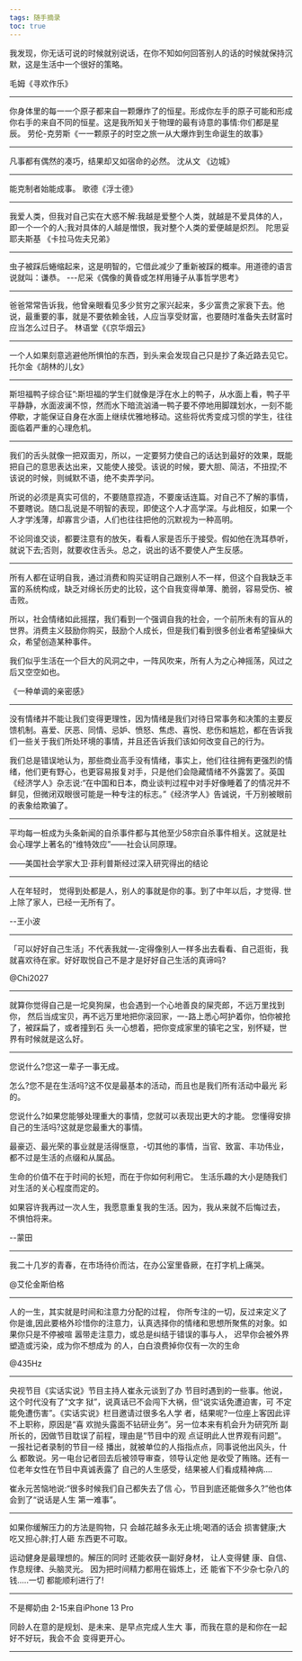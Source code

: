 ```yaml
---
tags: 随手摘录
toc: true
---
```



我发现，你无话可说的时候就别说话，在你不知如何回答别人的话的时候就保持沉默，这是生活中一个很好的策略。

毛姆《寻欢作乐》

-------------
你身体里的每一一个原子都来自一颗爆炸了的恒星。形成你左手的原子可能和形成你右手的来自不同的恒星。这是我所知关于物理的最有诗意的事情:你们都是星辰。
劳伦-克劳斯《一一颗原子的时空之旅一从大爆炸到生命诞生的故事》

----
凡事都有偶然的凑巧，结果却又如宿命的必然。
沈从文 《边城》

---
能克制者始能成事。
歌德《浮士德》

----
我爱人类，但我对自己实在大惑不解:我越是爱整个人类，就越是不爱具体的人，即一个一个的人;我对具体的人越是憎恨，我对整个人类的爱便越是炽烈。
陀思妥耶夫斯基 《卡拉马佐夫兄弟》

----
虫子被踩后蜷缩起来，这是明智的，它借此减少了重新被踩的概率。用道德的语言说就叫：谦恭。
---尼采《偶像的黄昏或怎样用锤子从事哲学思考》

----
爸爸常常告诉我，他曾亲眼看见多少贫穷之家兴起来，多少富贵之家衰下去。他说，最重要的事，就是不要依赖金钱，人应当享受财富，也要随时准备失去财富时应当怎么过日子。
林语堂《《京华烟云》

------
一个人如果刻意逃避他所惧怕的东西，到头来会发现自己只是抄了条近路去见它。
托尔金《胡林的儿女》

------
斯坦福鸭子综合征”:斯坦福的学生们就像是浮在水上的鸭子，从水面上看，鸭子平平静静，水面波澜不惊，然而水下暗流汹涌一鸭子要不停地用脚蹼划水，一刻不能停歇，才能保证自身在水面上继续优雅地移动。这些将优秀变成习惯的学生，往往面临着严重的心理危机。

------
我们的舌头就像一把双面刃，所以，一定要努力使自己的话达到最好的效果，既能把自己的意思表达出来，又能使人接受。该说的时候，要大胆、简洁，不扭捏;不该说的时候，则缄默不语，绝不卖弄学问。

所说的必须是真实可信的，不要随意捏造，不要废话连篇。对自己不了解的事情，不要瞎说。随口乱说是不明智的表现，即使这个人才高学深。与此相反，如果一个人才学浅薄，却寡言少语，人们也往往把他的沉默视为一种高明。

不论同谁交谈，都要注意有的放矢，看看人家是否乐于接受。假如他在洗耳恭听，就说下去;否则，就要收住舌头。总之，说出的话不要使人产生反感。

-----------
所有人都在证明自我，通过消费和购买证明自己跟别人不一样，但这个自我缺乏丰富的系统构成，缺乏对绵长历史的比较，这个自我变得单薄、脆弱，容易受伤、被击败。

所以，社会情绪如此摇摆，我们看到一个强调自我的社会，一个前所未有的盲从的世界。消费主义鼓励你购买，鼓励个人成长，但是我们看到很多创业者希望操纵大众，希望创造某种事件。

我们似乎生活在一个巨大的风洞之中，一阵风吹来，所有人为之心神摇荡，风过之后又空空如也。

《一种单调的亲密感》

----
没有情绪并不能让我们变得更理性，因为情绪是我们对待日常事务和决策的主要反馈机制。喜爱、厌恶、同情、忌妒、愤怒、焦虑、喜悦、悲伤和尴尬，都在告诉我们一些关于我们所处环境的事情，并且还告诉我们该如何改变自己的行为。

我们总是错误地认为，那些商业高手没有情绪，事实上，他们往往拥有更强烈的情绪，他们更有野心，也更容易报复对手，只是他们会隐藏情绪不外露罢了。英国《经济学人》杂志说:“在中国和日本，商业谈判过程中对手好像睡着了的情况并不鲜见，但微闭双眼很可能是一种专注的标志。”《经济学人》告诚说，千万别被眼前的表象给欺骗了。

----------
平均每一桩成为头条新闻的自杀事件都与其他至少58宗自杀事件相关。这就是社会心理学上著名的“维特效应”——社会认同原理。

——美国社会学家大卫·菲利普斯经过深入研究得出的结论

-------


人在年轻时， 觉得到处都是人，别人的事就是你的事。到了中年以后，才觉得. 世上除了家人，已经一无所有了。

--王小波

--------


「可以好好自己生活」不代表我就一-定得像别人一样多出去看看、自己逛街，我就喜欢待在家。好好取悦自己不是才是好好自己生活的真谛吗?

@Chi2027

----------

就算你觉得自己是一坨臭狗屎，也会遇到一个心地善良的屎壳郎，不远万里找到你，
然后当成宝贝，再不远万里地把你滚回家，一-路上悉心呵护着你，怕你被抢了，被踩扁了，或者撞到石
头一心想着，把你变成家里的镇宅之宝，别怀疑，世界有时候就是这么好。

------------

您说什么?您这一辈子一事无成。

怎么?您不是在生活吗?这不仅是最基本的活动，而且也是我们所有活动中最光
彩的。

您说什么?如果您能够处理重大的事情，您就可以表现出更大的才能。
您懂得安排自己的生活吗?这就是您最重大的事情。

最豪迈、最光荣的事业就是活得惬意，-切其他的事情，当官、致富、丰功伟业，
都不过是生活的点缀和从属品。

生命的价值不在于时间的长短，而在于你如何利用它。
生活乐趣的大小是随我们对生活的关心程度而定的。

如果容许我再过一次人生，我愿意重复我的生活。因为，我从来就不后悔过去，
不惧怕将来。

--蒙田

-----------------

我二十几岁的青春，在市场待价而沽，在办公室里昏厥，在打字机上痛哭。

@艾伦金斯伯格

--------------------

人的一生，其实就是时间和注意力分配的过程，
你所专注的一切，反过来定义了你是谁,因此要格外珍惜你的注意力，认真选择你的情绪和思想所聚焦的对象。如果你只是不停被喧
嚣带走注意力，或总是纠结于错误的事与人，
迟早你会被外界塑造或污染，成为你不想成为
的人，白白浪费掉你仅有一次的生命

@435Hz

---------------------

央视节目《实话实说》节目主持人崔永元谈到了办
节目时遇到的一些事。他说，这个时代没有了“文字
狱”，说真话已不会闯下大祸，但“说实话免遭迫害，可
不定能免遭伤害”。《实话实说》栏目邀请过很多名人学
者，结果呢?一位座上客因此评不上职称，原因是“喜
欢抛头露面不钻研业务”。另一位本来有机会升为研究所
副所长的，因做节目耽误了前程，理由是“节目中的观
点证明此人世界观有问题”。一报社记者录制的节目一经
播出，就被单位的人指指点点，同事说他出风头，什么
都敢说。另一电台记者回去后被领导审查，领导认定他
是收受了贿赂。还有一位老年女性在节目中真诚表露了
自己的人生感受，结果被人们看成精神病....

崔永元苦恼地说:“很多时候我们自己都失去了信
心，节目到底还能做多久?”他也体会到了“说话是人生
第一难事”。

-------------------------

如果你缓解压力的方法是购物，只
会越花越多永无止境;喝酒的话会
损害健康;大吃又担心胖;打人砸
东西更不可取。

运动健身是最理想的。解压的同时
还能收获一副好身材， 让人变得健
康、自信、作息规律、头脑灵光。
因为把时间精力都用在锻炼上，还
能省下不少杂七杂八的钱.....一切
都能顺利进行了!

-------------------------------

不是椰奶由 2-15来自iPhone 13 Pro

同龄人在意的是规划、是未来、是早点完成人生大
事，而我在意的是和你在一起好不好玩，我会不会
变得更开心。

---------------------------




